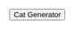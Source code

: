 <style>
img { 
  padding: 20px; 
  height: 400px;
  width: auto;
}
</style>

<script>
// make an HTML element and button that will show <img src="http://edgecats.net/"/> when you click it

document.getElementById('catButton').onclick = function showSomeCats() {
  document.getElementById('catBox').innerHTML = ('<img src="http://edgecats.net/' + Math.random() + '"/>');
};
</script>

<!-- element for onclick event -->
<button id="catButton">Cat Generator</button>
<!-- element destination for cat gifs -->
<div id="catBox"></div>
